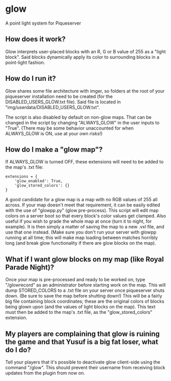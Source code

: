 # glow
A point light system for Piqueserver

## How does it work?
Glow interprets user-placed blocks with an R, G or B value of 255 as a "light block". Said blocks dynamically apply its color to surrounding blocks in a point-light fashion.

## How do I run it?
Glow shares some file architecture with imger, so folders at the root of your piqueserver installation need to be created (for the DISABLED_USERS_GLOW.txt file). Said file is located in "img/userdata/DISABLED_USERS_GLOW.txt".

The script is also disabled by default on non-glow maps. That can be changed in the script by changing "ALWAYS_GLOW" in the user inputs to "True". (There may be some behavior unaccounted for when ALWAYS_GLOW is ON, use at your own risks!)

## How do I make a "glow map"?
If ALWAYS_GLOW is turned OFF, these extensions will need to be added to the map's .txt file:

```
extensions = {
    'glow_enabled': True,
    'glow_stored_colors': {}
}
```

A good candidate for a glow map is a map with no RGB values of 255 all across. If your map doesn't meet that requirement, it can be easily edited with the use of "glowpp.py" (glow pre-process). This script will edit map colors on a server boot so that every block's color values get clamped. Also useful if you wish to grade the whole map at once (turn it to night, for example). It is then simply a matter of saving the map to a new .vxl file, and use that one instead. (Make sure you don't run your server with glowpp running at all time; this will make map loading between matches horribly long (and break glow functionality if there are glow blocks on the map).

## What if I want glow blocks on my map (like Royal Parade Night)?
Once your map is pre-processed and ready to be worked on, type "/glowrecord" as an administrator before starting work on the map. This will dump STORED_COLORS to a .txt file on your server once piqueserver shuts down. (Be sure to save the map before shutting down!) This will be a fairly big file containing block coordinates; these are the original colors of blocks being glown upon (and the values of light blocks on the map). This text must then be added to the map's .txt file, as the "glow_stored_colors" extension.

## My players are complaining that glow is ruining the game and that Yusuf is a big fat loser, what do I do?
Tell your players that it's possible to deactivate glow client-side using the command "/glow". This should prevent their username from receiving block updates from the plugin from now on.
